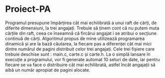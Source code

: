# Proiect-PA
Programul presupune împărțirea cât mai echilibrată a unui raft de cărți, de diferite dimensiuni, la trei angajați. Trebuie să ținem cont că nu putem muta cărțile din raft, ceea ce înseamnă că fircărui angajat i se atribui o secțiune continuă de cărți. Algoritmul propus de mine utilizează programarea dinamică și are la bază căutarea, la fiecare pas a diferenței cât mai mici dintre numărul de pagini distribuit celor trei angajați.
Cele trei fișiere care trebuie deschise sunt : main.c, carte.c și carte.h. La o simplă lansare în execuție a programului, vor fi generate automat 10 seturi de date, iar pentru fiecare se va face o distribuire cât mai echilibrată, astfel încât angajații să aibă un număr apropiat de pagini alocate.
